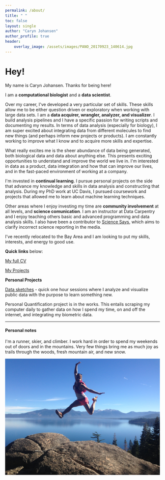 ```yaml
---
permalink: /about/
title: " "
toc: false
layout: single
author: "Caryn Johansen"
author_profile: true
header: 
    overlay_image: /assets/images/PANO_20170923_140614.jpg
---
```


# Hey!

My name is Caryn Johansen. Thanks for being here!

I am a **computational biologist** and a **data scientist**. 

Over my career, I've developed a very particular set of skills. These skills allow me to be either question driven or exploratory when working with large data sets. I am a **data acquirer, wrangler, analyzer, and visualizer**. I build analysis pipelines and I have a specific passion for writing scripts and documenting my results. In terms of data analysis (especially for biology), I am super excited about integrating data from different molecules to find new things (and perhaps inform new projects or products). I am constantly working to improve what I know and to acquire more skills and expertise.

What really excites me is the sheer abundance of data being generated, both biological data and data about anything else. This presents exciting opportunities to understand and improve the world we live in. I'm interested in data as a product, data integration and how that can improve our lives, and in the fast-paced environment of working at a company.

I'm invested in **continual learning**. I pursue personal projects on the side that advance my knowledge and skills in data analysis and constructing that analysis. During my PhD work at UC Davis, I pursued coursework and projects that allowed me to learn about machine learning techniques. 

Other areas where I enjoy investing my time are **community involvement** at all levels, and **science comunication**. I am an instructor at Data Carpentry and I enjoy teaching others basic and advanced programming and data analysis skills. I also have been a contributor to [Science Says](https://davissciencesays.com/), which aims to clarify incorrect science reporting in the media.

I've recently relocated to the Bay Area and I am looking to put my skills, interests, and energy to good use.

**Quick links** below:

[My full CV](/cv/)

[My Projects](/projects/)

**Personal Projects**

[Data sketches](https://github.com/carynJohansen/data_sketches) - quick one hour sessions where I analyze and visualize public data with the purpose to learn something new. 

Personal Quantification project is in the works. This entails scraping my computer daily to gather data on how I spend my time, on and off the internet, and integrating my biometric data.

---

#### Personal notes

I'm a runner, skier, and climber. I work hard in order to spend my weekends out of doors and in the mountains. Very few things bring me as much joy as trails through the woods, fresh mountain air, and new snow. 

![](/assets/images/IMG_7027_small.jpg)
